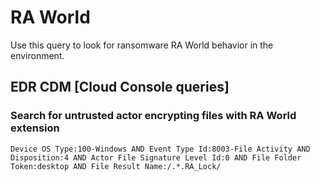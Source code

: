 # RA World

Use this query to look for ransomware RA World behavior in the environment.

## EDR CDM [Cloud Console queries]

### Search for untrusted actor encrypting files with RA World extension

```
Device OS Type:100-Windows AND Event Type Id:8003-File Activity AND Disposition:4 AND Actor File Signature Level Id:0 AND File Folder Token:desktop AND File Result Name:/.*.RA_Lock/
```
